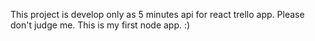 This project is develop only as 5 minutes api for react trello app.
Please don't judge me. This is my first node app. :)
